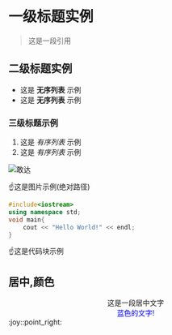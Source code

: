 # 一级标题实例

>这是一段引用

## 二级标题实例
* 这是 __无序列表__ 示例
* 这是 __无序列表__ 示例

### 三级标题示例
1. 这是 _有序列表_ 示例
2. 这是 _有序列表_ 示例

![敢达](F:\wallpaper_download\wallhaven-kx9pg7.jpg)

:point_up:这是图片示例(绝对路径)

```cpp
#include<iostream>
using namespace std;
void main{
    cout << "Hello World!" << endl;
}
```
:point_up:这是代码块示例

## 居中,颜色
<center>这是一段居中文字    </center>
<center><font color=Blue>蓝色的文字!</font></center>
:joy::point_right: 


